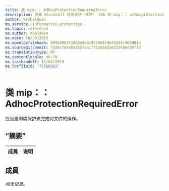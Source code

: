 ```yaml
---
title: 类 mip：： AdhocProtectionRequiredError
description: 记录 Microsoft 信息保护（MIP） SDK 的 mip：： adhocprotectionrequirederror 类。
author: msmbaldwin
ms.service: information-protection
ms.topic: reference
ms.author: mbaldwin
ms.date: 10/29/2019
ms.openlocfilehash: 099b8861f2d06a4b01455001f8b7d16fc960d01b
ms.sourcegitcommit: f5d8cf4440a35afaa1ff1a58b2a022740ed85ffd
ms.translationtype: MT
ms.contentlocale: zh-CN
ms.lasthandoff: 11/04/2019
ms.locfileid: "73560363"
---
```

# <a name="class-mipadhocprotectionrequirederror"></a>类 mip：： AdhocProtectionRequiredError 
应设置即席保护来完成对文件的操作。
  
## <a name="summary"></a>“摘要”
 成員                        | 说明                                
--------------------------------|---------------------------------------------
  
## <a name="members"></a>成員
_尚无记录。_

